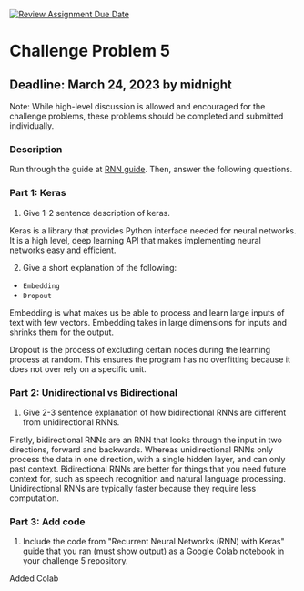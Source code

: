 [![Review Assignment Due Date](https://classroom.github.com/assets/deadline-readme-button-8d59dc4de5201274e310e4c54b9627a8934c3b88527886e3b421487c677d23eb.svg)](https://classroom.github.com/a/S8i0Ljb1)
# Challenge Problem 5

## Deadline: March 24, 2023 by midnight

Note: While high-level discussion is allowed and encouraged for the challenge problems, these problems should be completed and submitted individually.

### Description

Run through the guide at [RNN guide](https://www.tensorflow.org/guide/keras/rnn). Then, answer the following questions.

### Part 1: Keras

1.   Give 1-2 sentence description of keras.

Keras is a library that provides Python interface needed for neural networks. It is a high level, deep learning API that makes implementing neural networks easy and efficient.

2.   Give a short explanation of the following:

- `Embedding`
-  `Dropout` 

Embedding is what makes us be able to process and learn large inputs of text with few vectors. Embedding takes in large dimensions for inputs and shrinks them for the output.

Dropout is the process of excluding certain nodes during the learning process at random. This ensures the program has no overfitting because it does not over rely on a specific unit.

### Part 2: Unidirectional vs Bidirectional

1.   Give 2-3 sentence explanation of how bidirectional RNNs are different from unidirectional RNNs.

Firstly, bidirectional RNNs are an RNN that looks through the input in two directions, forward and backwards. Whereas unidirectional RNNs only process the data in one direction, with a single hidden layer, and can only past context. Bidirectional RNNs are better for things that you need future context for, such as speech recognition and natural language processing. Unidirectional RNNs are typically faster because they require less computation.

### Part 3: Add code

1.   Include the code from "Recurrent Neural Networks (RNN) with Keras" guide that you ran (must show output) as a Google Colab notebook in your challenge 5 repository.

Added Colab
